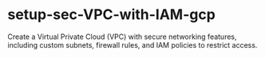 # setup-sec-VPC-with-IAM-gcp
Create a Virtual Private Cloud (VPC) with secure networking features, including custom subnets, firewall rules, and IAM policies to restrict access.
